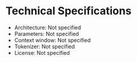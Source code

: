 # Technical Specifications

- Architecture: Not specified
- Parameters: Not specified
- Context window: Not specified
- Tokenizer: Not specified
- License: Not specified